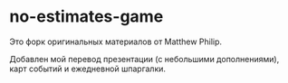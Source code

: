 # no-estimates-game

Это форк оригинальных материалов от Matthew Philip.

Добавлен мой перевод презентации (с небольшими дополнениями), карт событий и ежедневной шпаргалки.

